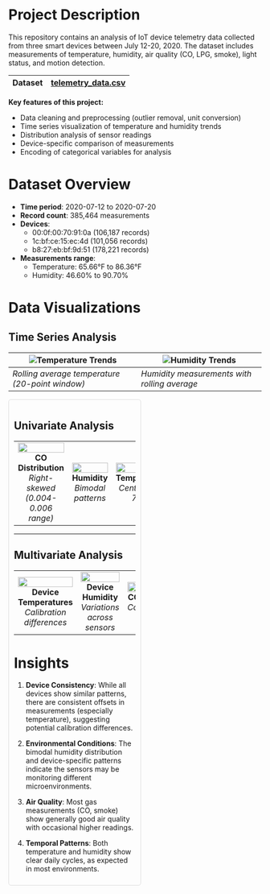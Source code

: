 # Project Description

This repository contains an analysis of IoT device telemetry data collected from three smart devices between July 12-20, 2020. The dataset includes measurements of temperature, humidity, air quality (CO, LPG, smoke), light status, and motion detection.

| Dataset | [telemetry_data.csv](https://drive.google.com/file/d/1LLvC8VJbfBYmFm22uP7gqgNPByg8GCY7/view?usp=sharing) |
|----------|------|


**Key features of this project:**
- Data cleaning and preprocessing (outlier removal, unit conversion)
- Time series visualization of temperature and humidity trends
- Distribution analysis of sensor readings
- Device-specific comparison of measurements
- Encoding of categorical variables for analysis

# Dataset Overview

- **Time period**: 2020-07-12 to 2020-07-20
- **Record count**: 385,464 measurements
- **Devices**:
  - 00:0f:00:70:91:0a (106,187 records)
  - 1c:bf:ce:15:ec:4d (101,056 records)
  - b8:27:eb:bf:9d:51 (178,221 records)
- **Measurements range**:
  - Temperature: 65.66°F to 86.36°F
  - Humidity: 46.60% to 90.70%
# Data Visualizations

## Time Series Analysis

| ![Temperature Trends](https://github.com/user-attachments/assets/853acd8b-c00b-4daf-8306-0993edca9117) | ![Humidity Trends](https://github.com/user-attachments/assets/507828fe-9e7b-4126-bbe4-a4d033e365b7) |
|-------------------------------------------------------------------------------------------------------|----------------------------------------------------------------------------------------------------|
| *Rolling average temperature (20-point window)*                                                        | *Humidity measurements with rolling average*                                                       |

<div style="display: flex; justify-content: space-between;">
<div style="width: 48%; border: 1px solid #ddd; padding: 10px; border-radius: 5px;">



## Univariate Analysis

<table>
  <tr>
    <td align="center" width="20%">
      <img src="https://github.com/user-attachments/assets/0e67f000-d89b-4514-bf4c-69a2ad9f7d9e" width="100%">
      <br><strong>CO Distribution</strong>
      <br><em>Right-skewed (0.004-0.006 range)</em>
    </td>
    <td align="center" width="20%">
      <img src="https://github.com/user-attachments/assets/886d9bb3-83ad-422b-bf23-21a282cc4186" width="100%">
      <br><strong>Humidity</strong>
      <br><em>Bimodal patterns</em>
    </td>
    <td align="center" width="20%">
      <img src="https://github.com/user-attachments/assets/6bfb1f4f-6252-49c0-ace2-bbeff3329270" width="100%">
      <br><strong>Temperature</strong>
      <br><em>Centered at 75°F</em>
    </td>
    <td align="center" width="20%">
      <img src="https://github.com/user-attachments/assets/255c526e-ad46-4027-a0db-6ca7a93a5197" width="100%">
      <br><strong>Smoke</strong>
      <br><em>Most <0.02</em>
    </td>
    <td align="center" width="20%">
      <img src="https://github.com/user-attachments/assets/ce5e16b6-f1f4-4c2f-99dc-b545b2228221" width="100%">
      <br><strong>Log-Transformed</strong>
      <br><em>Underlying patterns</em>
    </td>
  </tr>
</table>

---

## Multivariate Analysis

<table>
  <tr>
    <td align="center" width="20%">
      <img src="https://github.com/user-attachments/assets/af0dc650-41e1-4204-98db-d8cf921e7d8c" width="100%">
      <br><strong>Device Temperatures</strong>
      <br><em>Calibration differences</em>
    </td>
    <td align="center" width="20%">
      <img src="https://github.com/user-attachments/assets/7efac3de-abcb-4f6c-8af7-96b25fd3d016" width="100%">
      <br><strong>Device Humidity</strong>
      <br><em>Variations across sensors</em>
    </td>
    <td align="center" width="20%">
      <img src="https://github.com/user-attachments/assets/3c7f3816-83d3-43b5-a246-1224e859cccd" width="100%">
      <br><strong>CO by Device</strong>
      <br><em>Concentration patterns</em>
    </td>
    <td align="center" width="20%">
      <img src="https://github.com/user-attachments/assets/f8d35cb6-9301-4c7d-85df-b1251cbfbc4e" width="100%">
      <br><strong>Smoke by Device</strong>
      <br><em>Detection patterns</em>
    </td>
    <td align="center" width="20%">
      <img src="https://github.com/user-attachments/assets/81b00bbe-1399-46c4-8471-1f589abaec7e" width="100%">
      <br><strong>Environmental Correlations</strong>
      <br><em>Factor relationships</em>
    </td>
  </tr>
</table>


# Insights

1. **Device Consistency**: While all devices show similar patterns, there are consistent offsets in measurements (especially temperature), suggesting potential calibration differences.

2. **Environmental Conditions**: The bimodal humidity distribution and device-specific patterns indicate the sensors may be monitoring different microenvironments.

3. **Air Quality**: Most gas measurements (CO, smoke) show generally good air quality with occasional higher readings.
   
4. **Temporal Patterns**: Both temperature and humidity show clear daily cycles, as expected in most environments.



